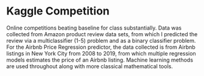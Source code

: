 # Kaggle Competition
Online competitions beating baseline for class substantially. Data was collected from Amazon product review data sets, from which I predicted the review via a multiclassifier (1-5) problem and as a binary classifier problem. For the Airbnb Price Regression predictor, the data collected is from Airbnb listings in New York City from 2008 to 2019, from which multiple regression models estimates the price of an Airbnb listing.
Machine learning methods are used throughout along with more classical mathematical tools.
